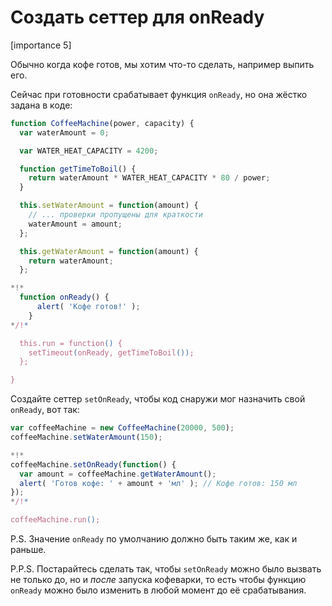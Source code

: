 # Создать сеттер для onReady 

[importance 5]

Обычно когда кофе готов, мы хотим что-то сделать, например выпить его.

Сейчас при готовности срабатывает функция `onReady`, но она жёстко задана в коде:

```js
function CoffeeMachine(power, capacity) {
  var waterAmount = 0;

  var WATER_HEAT_CAPACITY = 4200;

  function getTimeToBoil() {
    return waterAmount * WATER_HEAT_CAPACITY * 80 / power;
  }

  this.setWaterAmount = function(amount) {
    // ... проверки пропущены для краткости
    waterAmount = amount;
  };

  this.getWaterAmount = function(amount) {
    return waterAmount;
  };

*!*
  function onReady() {
      alert( 'Кофе готов!' );
    }
*/!*

  this.run = function() {
    setTimeout(onReady, getTimeToBoil());
  };

}
```

Создайте сеттер `setOnReady`, чтобы код снаружи мог назначить свой `onReady`, вот так:

```js
var coffeeMachine = new CoffeeMachine(20000, 500);
coffeeMachine.setWaterAmount(150);

*!*
coffeeMachine.setOnReady(function() {
  var amount = coffeeMachine.getWaterAmount();
  alert( 'Готов кофе: ' + amount + 'мл' ); // Кофе готов: 150 мл
});
*/!*

coffeeMachine.run();
```

P.S. Значение `onReady` по умолчанию должно быть таким же, как и раньше.

P.P.S. Постарайтесь сделать так, чтобы `setOnReady` можно было вызвать не только до, но и *после* запуска кофеварки, то есть чтобы функцию `onReady` можно было изменить в любой момент до её срабатывания. 